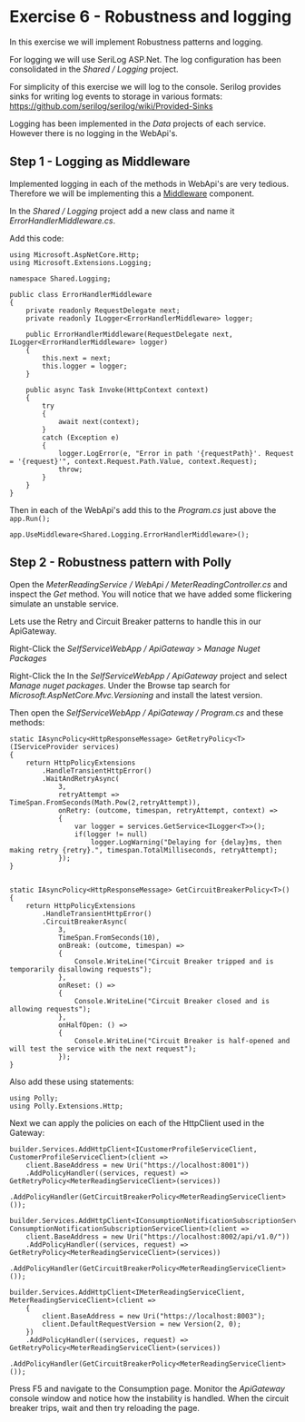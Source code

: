 # Exercise 6 - Robustness and logging

In this exercise we will implement Robustness patterns and logging.

For logging we will use SeriLog ASP.Net. The log configuration has been consolidated in the _Shared / Logging_ project.

For simplicity of this exercise we will log to the console. Serilog provides sinks for writing log events to storage in various formats: https://github.com/serilog/serilog/wiki/Provided-Sinks

Logging has been implemented in the _Data_ projects of each service. However there is no logging in the WebApi's.

## Step 1 -  Logging as Middleware

Implemented logging in each of the methods in WebApi's are very tedious. Therefore we will be implementing this a [Middleware](https://docs.microsoft.com/en-us/aspnet/core/fundamentals/middleware/?view=aspnetcore-6.0) component.

In the _Shared / Logging_ project add a new class and name it _ErrorHandlerMiddleware.cs_.

Add this code:

```
using Microsoft.AspNetCore.Http;
using Microsoft.Extensions.Logging;

namespace Shared.Logging;

public class ErrorHandlerMiddleware
{
    private readonly RequestDelegate next;
    private readonly ILogger<ErrorHandlerMiddleware> logger;

    public ErrorHandlerMiddleware(RequestDelegate next, ILogger<ErrorHandlerMiddleware> logger)
    {
        this.next = next;
        this.logger = logger;
    }

    public async Task Invoke(HttpContext context)
    {
        try
        {
            await next(context);
        }
        catch (Exception e)
        {
            logger.LogError(e, "Error in path '{requestPath}'. Request = '{request}'", context.Request.Path.Value, context.Request);
            throw;
        }
    }
}
```

Then in each of the WebApi's add this to the _Program.cs_ just above the ``app.Run();``

```
app.UseMiddleware<Shared.Logging.ErrorHandlerMiddleware>();
```

## Step 2 - Robustness pattern with Polly

Open the _MeterReadingService / WebApi / MeterReadingController.cs_ and inspect the _Get_ method. You will notice that we have added some flickering simulate an unstable service.

Lets use the Retry and Circuit Breaker patterns to handle this in our ApiGateway.

Right-Click the  _SelfServiceWebApp / ApiGateway_ > _Manage Nuget Packages_ 

Right-Click the In the _SelfServiceWebApp / ApiGateway_ project and select _Manage nuget packages_. Under the Browse tap search for _Microsoft.AspNetCore.Mvc.Versioning_ and install the latest version.

Then open the _SelfServiceWebApp / ApiGateway / Program.cs_ and these methods:

```
static IAsyncPolicy<HttpResponseMessage> GetRetryPolicy<T>(IServiceProvider services)
{
    return HttpPolicyExtensions
        .HandleTransientHttpError()
        .WaitAndRetryAsync(
            3, 
            retryAttempt => TimeSpan.FromSeconds(Math.Pow(2,retryAttempt)), 
            onRetry: (outcome, timespan, retryAttempt, context) =>
            {
                var logger = services.GetService<ILogger<T>>();
                if(logger != null)
                    logger.LogWarning("Delaying for {delay}ms, then making retry {retry}.", timespan.TotalMilliseconds, retryAttempt);
            });
}


static IAsyncPolicy<HttpResponseMessage> GetCircuitBreakerPolicy<T>()
{
    return HttpPolicyExtensions
        .HandleTransientHttpError()
        .CircuitBreakerAsync(
            3,
            TimeSpan.FromSeconds(10),
            onBreak: (outcome, timespan) =>
            {
                Console.WriteLine("Circuit Breaker tripped and is temporarily disallowing requests");
            },
            onReset: () =>
            {
                Console.WriteLine("Circuit Breaker closed and is allowing requests");
            },
            onHalfOpen: () =>
            {
                Console.WriteLine("Circuit Breaker is half-opened and will test the service with the next request");
            });
}
```
Also add these using statements:

```
using Polly;
using Polly.Extensions.Http;
```

Next we can apply the policies on each of the HttpClient used in the Gateway:

```
builder.Services.AddHttpClient<ICustomerProfileServiceClient, CustomerProfileServiceClient>(client =>
    client.BaseAddress = new Uri("https://localhost:8001"))
    .AddPolicyHandler((services, request) => GetRetryPolicy<MeterReadingServiceClient>(services))
    .AddPolicyHandler(GetCircuitBreakerPolicy<MeterReadingServiceClient>());

builder.Services.AddHttpClient<IConsumptionNotificationSubscriptionServiceClient, ConsumptionNotificationSubscriptionServiceClient>(client =>
    client.BaseAddress = new Uri("https://localhost:8002/api/v1.0/"))
    .AddPolicyHandler((services, request) => GetRetryPolicy<MeterReadingServiceClient>(services))
    .AddPolicyHandler(GetCircuitBreakerPolicy<MeterReadingServiceClient>());

builder.Services.AddHttpClient<IMeterReadingServiceClient, MeterReadingServiceClient>(client =>
    {
        client.BaseAddress = new Uri("https://localhost:8003");
        client.DefaultRequestVersion = new Version(2, 0);
    })
    .AddPolicyHandler((services, request) => GetRetryPolicy<MeterReadingServiceClient>(services))
    .AddPolicyHandler(GetCircuitBreakerPolicy<MeterReadingServiceClient>());
```

Press F5 and navigate to the Consumption page. Monitor the _ApiGateway_ console window and notice how the instability is handled. When the circuit breaker trips, wait and then try reloading the page.